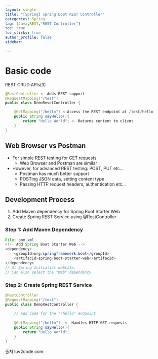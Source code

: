 ```yaml
---
layout: single
title: "[Spring] Spring Boot REST Controller"
categories: Spring
tag: [Java,REST,"REST Controller"]
toc: true
toc_sticky: true
author_profile: false
sidebar:

---
```

# Basic code
REST CRUD APIs(3)

```java
@RestController <- Adds REST support
@RequestMapping("/test") 
public class DemoResetController {

	@GetMapping("/hello") <-Access the REST endpoint at /test/hello
	public String sayHello(){
		return "Hello World"; <- Returns content to client
	}
}
```

## Web Browser vs Postman
- For simple REST testing for GET requests
	- Web Browser and Postman are similar
- However, for advanced REST testing: POST, PUT etc...
	- Postman has much better support
	- POSTing JSON data, setting content type
	- Passing HTTP request headers, authentication etc...

## Development Process
1. Add Maven dependency for Spring Boot Starter Web
2. Create Spring REST Service using @RestController

### Step 1: Add Maven Dependency

```java
File: pom.xml
<!-- Add Spring Boot Starter Web -->
<dependency>
	<groupId>org.springframework.boot</groupId>
	<artifacId>spring-boot-starter-web</artifacId>
</dependency>
// At Spring Initializr website,
// Can also select the "Web" dependency
```

### Step 2: Create Spring REST Service

```java
@RestController  
@RequestMapping("/test")  
public class DemoRestController {  
  
    // add code for the "/hello" endpoint  
  
    @GetMapping("/hello")  <- Handles HTTP GET requests
    public String sayHello(){  
        return "Hello World";  
    }  
}

```

출처 luv2code.com